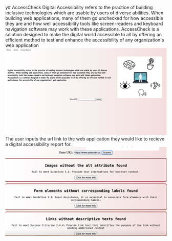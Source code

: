 y# AccessCheck
Digital Accessibility refers to the practice of building inclusive technologies which are usable by users of diverse abilities. When building web applications, many of them go unchecked for how accessible they are and how well accessibility tools like screen-readers and keyboard navigation software may work with these applications. AccessCheck is a solution designed to make the digital world accessible to all by offering an efficient method to test and enhance the accessibility of any organization's web application
![alt text](https://github.com/RiyanaD/AccessCheck/blob/main/static/AC.home.png)
The user inputs the url link to the web application they would like to recieve a digital accessibility report for. 
![alt text](https://github.com/RiyanaD/AccessCheck/blob/main/static/petSmart.png)
